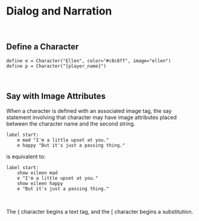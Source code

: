 # Dialog and Narration

<br>

## Define a Character
```renpy
define e = Character("Ellen", color="#c8c8ff", image="ellen")
define p = Character("[player_name]")
```

<br>

## Say with Image Attributes
When a character is defined with an associated image tag, the say statement involving that character may have image attributes placed between the character name and the second string.
```renpy
label start:
    e mad "I'm a little upset at you."
    e happy "But it's just a passing thing."
```
is equivalent to:
```renpy
label start:
    show eileen mad
    e "I'm a little upset at you."
    show eileen happy
    e "But it's just a passing thing."
```

<br>




The { character begins a text tag, and the [ character begins a substitution.

